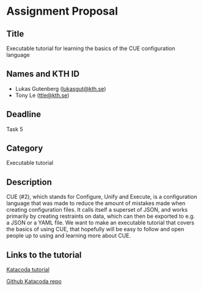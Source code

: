 # Assignment Proposal

## Title

Executable tutorial for learning the basics of the CUE configuration language

## Names and KTH ID

- Lukas Gutenberg (lukasgut@kth.se)
- Tony Le (ttle@kth.se)

## Deadline

Task 5

## Category

Executable tutorial

## Description

CUE (#2), which stands for Configure, Unify and Execute, is a configuration language that was made to reduce the amount of mistakes made when creating configuration files. It calls itself a superset of JSON, and works primarily by creating restraints on data, which can then be exported to e.g. a JSON or a YAML file. We want to make an executable tutorial that covers the basics of using CUE, that hopefully will be easy to follow and open people up to using and learning more about CUE.

## Links to the tutorial

[Katacoda tutorial](https://katacoda.com/lukasgutenberg/scenarios/basic-cue-tutorial)

[Github Katacoda repo](https://github.com/LukasGutenberg/katacoda-scenarios)